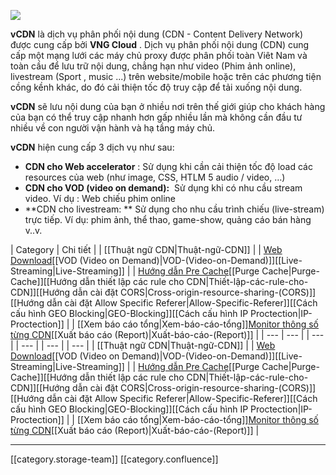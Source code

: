 ![](images/storage/image2019-5-23_22-54-40.png)

 **vCDN**  là dịch vụ phân phối nội dung (CDN - Content Delivery Network) được cung cấp bởi  **VNG Cloud** . Dịch vụ phân phối nội dung (CDN) cung cấp một mạng lưới các máy chủ proxy được phân phối toàn Viêt Nam và toàn cầu để lưu trữ nội dung, chẳng hạn như video (Phim ảnh online), livestream (Sport , music ...) trên website/mobile hoặc trên các phương tiện cồng kềnh khác, do đó cải thiện tốc độ truy cập để tải xuống nội dung.

 **vCDN**  sẽ lưu nội dung của bạn ở nhiều nơi trên thế giới giúp cho khách hàng của bạn có thể truy cập nhanh hơn gấp nhiều lần mà không cần đầu tư nhiều về con người vận hành và hạ tầng máy chủ.

 **vCDN**  hiện cung cấp 3 dịch vụ như sau:


*  **CDN cho Web accelerator** : Sử dụng khi cần cải thiện tốc độ load các resources của web (như image, CSS, HTLM 5 audio / video, …) 
*  **CDN cho VOD (video on demand):**  Sử dụng khi có nhu cầu stream video. Ví dụ : Web chiếu phim online
*  **CDN cho livestream: ** Sử dụng cho nhu cầu trình chiếu (live-stream) trực tiếp. Ví dụ: phim ảnh, thể thao, game-show, quảng cáo bán hàng v..v.





| Category | Chi tiết | 
| [[Thuật ngữ CDN|Thuật-ngữ-CDN]] | 
| [Web Download](https://docs.vngcloud.vn/x/5oUp)[[VOD (Video on Demand)|VOD-(Video-on-Demand)]][[Live-Streaming|Live-Streaming]] | 
| [Hướng dẫn Pre Cache](https://docs.vngcloud.vn/pages/viewpage.action?pageId=9175761)[[Purge Cache|Purge-Cache]][[Hướng dẫn thiết lập các rule cho CDN|Thiết-lập-các-rule-cho-CDN]][[Hướng dẫn cài đặt CORS|Cross-origin-resource-sharing-(CORS)]][[Hướng dẫn cài đặt Allow Specific Referer|Allow-Specific-Referer]][[Cách cấu hình GEO Blocking|GEO-Blocking]][[Cách cấu hình IP Proctection|IP-Proctection]] | 
| [[Xem báo cáo tổng|Xem-báo-cáo-tổng]][Monitor thông số từng CDN](http://kb.vinadata.vn/pages/viewpage.action?pageId=12615698&src=contextnavpagetreemode)[[Xuất báo cáo (Report)|Xuất-báo-cáo-(Report)]] | 
|  --- |  --- | 
|  --- | 
|  --- | 
|  --- | 
|  --- | 
| [[Thuật ngữ CDN|Thuật-ngữ-CDN]] | 
| [Web Download](https://docs.vngcloud.vn/x/5oUp)[[VOD (Video on Demand)|VOD-(Video-on-Demand)]][[Live-Streaming|Live-Streaming]] | 
| [Hướng dẫn Pre Cache](https://docs.vngcloud.vn/pages/viewpage.action?pageId=9175761)[[Purge Cache|Purge-Cache]][[Hướng dẫn thiết lập các rule cho CDN|Thiết-lập-các-rule-cho-CDN]][[Hướng dẫn cài đặt CORS|Cross-origin-resource-sharing-(CORS)]][[Hướng dẫn cài đặt Allow Specific Referer|Allow-Specific-Referer]][[Cách cấu hình GEO Blocking|GEO-Blocking]][[Cách cấu hình IP Proctection|IP-Proctection]] | 
| [[Xem báo cáo tổng|Xem-báo-cáo-tổng]][Monitor thông số từng CDN](http://kb.vinadata.vn/pages/viewpage.action?pageId=12615698&src=contextnavpagetreemode)[[Xuất báo cáo (Report)|Xuất-báo-cáo-(Report)]] | 









*****

[[category.storage-team]] 
[[category.confluence]] 
